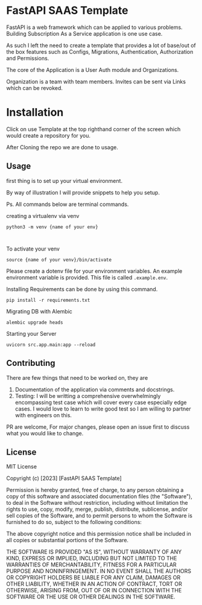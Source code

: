 # FastAPI SAAS Template
FastAPI is a web framework which can be applied to various problems. Building Subscription As a Service application is one use case.

As such I left the need to create a template that provides a lot of base/out of the box features such as 
Configs, Migrations, Authentication, Authorization and Permissions.

The core of the Application is a User Auth module and Organizations.

Organization is a team with team members. Invites can be sent via Links which can be revoked.

# Installation
Click on use Template at the top righthand corner of the screen which would create a repository for you.

After Cloning the repo we are done to usage.

## Usage

first thing is to set up your virtual environment. 

By way of illustration I will provide snippets to help you setup.

Ps. All commands below are terminal commands.



creating a virtualenv via venv
```
python3 -m venv {name of your env}



```

To activate your venv

```
source {name of your venv}/bin/activate
```



Please create a dotenv file for your environment variables. An example environment variable is provided. This file is called ```.example.env```.

Installing Requirements can be done by using this command.


```
pip install -r requirements.txt

```

Migrating DB with Alembic

```
alembic upgrade heads
```

Starting your Server

```
uvicorn src.app.main:app --reload

```


## Contributing
There are few things that need to be worked on, they are 

1. Documentation of the application via comments and docstrings.
2. Testing: I will be writting a comprehensive overwhelmingly encompassing test case which will cover every case especially edge cases. I would love to learn to write good test so I am willing to partner with engineers on this.



PR are welcome, For major changes, please open an issue first
to discuss what you would like to change.



## License


MIT License

Copyright (c) [2023] [FastAPI SAAS Template]

Permission is hereby granted, free of charge, to any person obtaining a copy
of this software and associated documentation files (the "Software"), to deal
in the Software without restriction, including without limitation the rights
to use, copy, modify, merge, publish, distribute, sublicense, and/or sell
copies of the Software, and to permit persons to whom the Software is
furnished to do so, subject to the following conditions:

The above copyright notice and this permission notice shall be included in all
copies or substantial portions of the Software.

THE SOFTWARE IS PROVIDED "AS IS", WITHOUT WARRANTY OF ANY KIND, EXPRESS OR
IMPLIED, INCLUDING BUT NOT LIMITED TO THE WARRANTIES OF MERCHANTABILITY,
FITNESS FOR A PARTICULAR PURPOSE AND NONINFRINGEMENT. IN NO EVENT SHALL THE
AUTHORS OR COPYRIGHT HOLDERS BE LIABLE FOR ANY CLAIM, DAMAGES OR OTHER
LIABILITY, WHETHER IN AN ACTION OF CONTRACT, TORT OR OTHERWISE, ARISING FROM,
OUT OF OR IN CONNECTION WITH THE SOFTWARE OR THE USE OR OTHER DEALINGS IN THE
SOFTWARE.